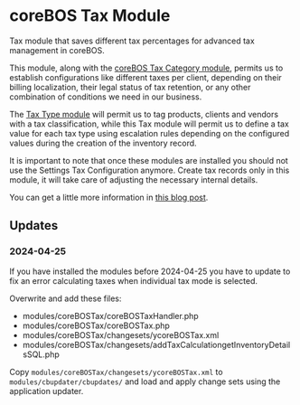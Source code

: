 # coreBOS Tax Module

Tax module that saves different tax percentages for advanced tax management in coreBOS.

This module, along with the [coreBOS Tax Category module](https://github.com/tsolucio/coreBOSTaxType), permits us to establish configurations like different taxes per client, depending on their billing localization, their legal status of tax retention, or any other combination of conditions we need in our business.

The [Tax Type module](https://github.com/tsolucio/coreBOSTaxType) will permit us to tag products, clients and vendors with a tax classification, while this Tax module will permit us to define a tax value for each tax type using escalation rules depending on the configured values during the creation of the inventory record.

It is important to note that once these modules are installed you should not use the Settings Tax Configuration anymore. Create tax records only in this module, it will take care of adjusting the necessary internal details.

You can get a little more information in [this blog post](https://blog.corebos.org/blog/advancedtax).

## Updates

### 2024-04-25

If you have installed the modules before 2024-04-25 you have to update to fix an error calculating taxes when individual tax mode is selected.

Overwrite and add these files:

- modules/coreBOSTax/coreBOSTaxHandler.php
- modules/coreBOSTax/coreBOSTax.php
- modules/coreBOSTax/changesets/ycoreBOSTax.xml
- modules/coreBOSTax/changesets/addTaxCalculationgetInventoryDetailsSQL.php

Copy `modules/coreBOSTax/changesets/ycoreBOSTax.xml` to `modules/cbupdater/cbupdates/` and load and apply change sets using the application updater.
